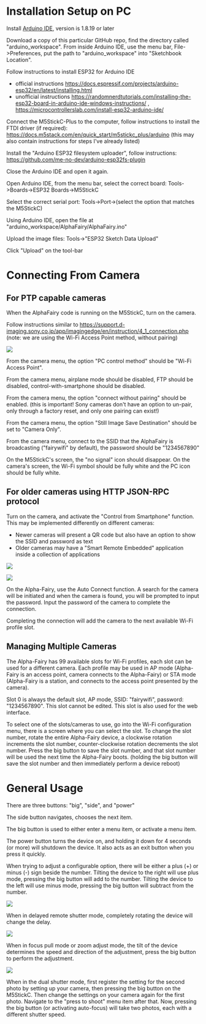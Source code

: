 # Installation Setup on PC

Install [Arduino IDE](https://www.arduino.cc/en/software), version is 1.8.19 or later

Download a copy of this particular GitHub repo, find the directory called "arduino_workspace". From inside Arduino IDE, use the menu bar, File->Preferences, put the path to "arduino_workspace" into "Sketchbook Location".

Follow instructions to install ESP32 for Arduino IDE
 * official instructions https://docs.espressif.com/projects/arduino-esp32/en/latest/installing.html
 * unofficial instructions https://randomnerdtutorials.com/installing-the-esp32-board-in-arduino-ide-windows-instructions/ , https://microcontrollerslab.com/install-esp32-arduino-ide/

Connect the M5StickC-Plus to the computer, follow instructions to install the FTDI driver (if required): https://docs.m5stack.com/en/quick_start/m5stickc_plus/arduino (this may also contain instructions for steps I've already listed)

Install the "Arduino ESP32 filesystem uploader", follow instructions: https://github.com/me-no-dev/arduino-esp32fs-plugin

Close the Arduino IDE and open it again.

Open Arduino IDE, from the menu bar, select the correct board: Tools->Boards->ESP32 Boards->M5StickC

Select the correct serial port: Tools->Port->(select the option that matches the M5StickC)

Using Arduino IDE, open the file at "arduino_workspace/AlphaFairy/AlphaFairy.ino"

Upload the image files: Tools->"ESP32 Sketch Data Upload"

Click "Upload" on the tool-bar

# Connecting From Camera

## For PTP capable cameras

When the AlphaFairy code is running on the M5StickC, turn on the camera.

Follow instructions similar to https://support.d-imaging.sony.co.jp/app/imagingedge/en/instruction/4_1_connection.php (note: we are using the Wi-Fi Access Point method, without pairing)

![](doc/img/wifilogin_a1.webp)

From the camera menu, the option "PC control method" should be "Wi-Fi Access Point".

From the camera menu, airplane mode should be disabled, FTP should be disabled, control-with-smartphone should be disabled.

From the camera menu, the option "connect without pairing" should be enabled. (this is important! Sony cameras don't have an option to un-pair, only through a factory reset, and only one pairing can exist!)

From the camera menu, the option "Still Image Save Destination" should be set to "Camera Only".

From the camera menu, connect to the SSID that the AlphaFairy is broadcasting ("fairywifi" by default), the password should be "1234567890"

On the M5StickC's screen, the "no signal" icon should disappear. On the camera's screen, the Wi-Fi symbol should be fully white and the PC icon should be fully white.

## For older cameras using HTTP JSON-RPC protocol

Turn on the camera, and activate the "Control from Smartphone" function. This may be implemented differently on different cameras:

 * Newer cameras will present a QR code but also have an option to show the SSID and password as text
 * Older cameras may have a "Smart Remote Embedded" application inside a collection of applications

![](doc/img/wifilogin_a6600.webp)

![](doc/img/wifilogin_rx100.webp)

On the Alpha-Fairy, use the Auto Connect function. A search for the camera will be initiated and when the camera is found, you will be prompted to input the password. Input the password of the camera to complete the connection.

Completing the connection will add the camera to the next available Wi-Fi profile slot.

## Managing Multiple Cameras

The Alpha-Fairy has 99 available slots for Wi-Fi profiles, each slot can be used for a different camera. Each profile may be used in AP mode (Alpha-Fairy is an access point, camera connects to the Alpha-Fairy) or STA mode (Alpha-Fairy is a station, and connects to the access point presented by the camera).

Slot 0 is always the default slot, AP mode, SSID: "fairywifi", password: "1234567890". This slot cannot be edited. This slot is also used for the web interface.

To select one of the slots/cameras to use, go into the Wi-Fi configuration menu, there is a screen where you can select the slot. To change the slot number, rotate the entire Alpha-Fairy device, a clockwise rotation increments the slot number, counter-clockwise rotation decrements the slot number. Press the big button to save the slot number, and that slot number will be used the next time the Alpha-Fairy boots. (holding the big button will save the slot number and then immediately perform a device reboot)

# General Usage

There are three buttons: "big", "side", and "power"

The side button navigates, chooses the next item.

The big button is used to either enter a menu item, or activate a menu item.

The power button turns the device on, and holding it down for 4 seconds (or more) will shutdown the device. It also acts as an exit button when you press it quickly.

When trying to adjust a configurable option, there will be either a plus (+) or minus (-) sign beside the number. Tilting the device to the right will use plus mode, pressing the big button will add to the number. Tilting the device to the left will use minus mode, pressing the big button will subtract from the number.

![](doc/img/config_inc_dec.webp)

When in delayed remote shutter mode, completely rotating the device will change the delay.

![](doc/img/spin_num_select.webp)

When in focus pull mode or zoom adjust mode, the tilt of the device determines the speed and direction of the adjustment, press the big button to perform the adjustment.

![](doc/img/focus_pull_imu.webp)

When in the dual shutter mode, first register the setting for the second photo by setting up your camera, then pressing the big button on the M5StickC. Then change the settings on your camera again for the first photo. Navigate to the "press to shoot" menu item after that. Now, pressing the big button (or activating auto-focus) will take two photos, each with a different shutter speed.
